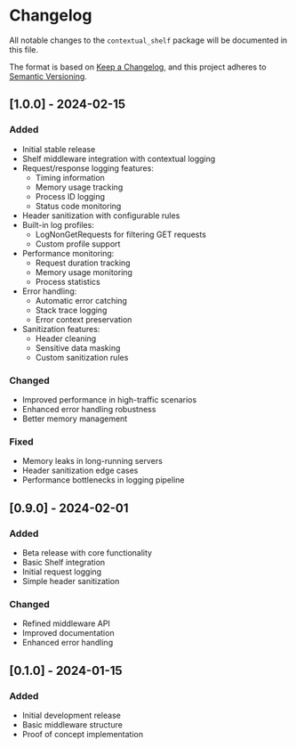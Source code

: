 # Changelog

All notable changes to the `contextual_shelf` package will be documented in this file.

The format is based on [Keep a Changelog](https://keepachangelog.com/en/1.0.0/),
and this project adheres to [Semantic Versioning](https://semver.org/spec/v2.0.0.html).

## [1.0.0] - 2024-02-15

### Added
- Initial stable release
- Shelf middleware integration with contextual logging
- Request/response logging features:
  - Timing information
  - Memory usage tracking
  - Process ID logging
  - Status code monitoring
- Header sanitization with configurable rules
- Built-in log profiles:
  - LogNonGetRequests for filtering GET requests
  - Custom profile support
- Performance monitoring:
  - Request duration tracking
  - Memory usage monitoring
  - Process statistics
- Error handling:
  - Automatic error catching
  - Stack trace logging
  - Error context preservation
- Sanitization features:
  - Header cleaning
  - Sensitive data masking
  - Custom sanitization rules

### Changed
- Improved performance in high-traffic scenarios
- Enhanced error handling robustness
- Better memory management

### Fixed
- Memory leaks in long-running servers
- Header sanitization edge cases
- Performance bottlenecks in logging pipeline

## [0.9.0] - 2024-02-01

### Added
- Beta release with core functionality
- Basic Shelf integration
- Initial request logging
- Simple header sanitization

### Changed
- Refined middleware API
- Improved documentation
- Enhanced error handling

## [0.1.0] - 2024-01-15

### Added
- Initial development release
- Basic middleware structure
- Proof of concept implementation

